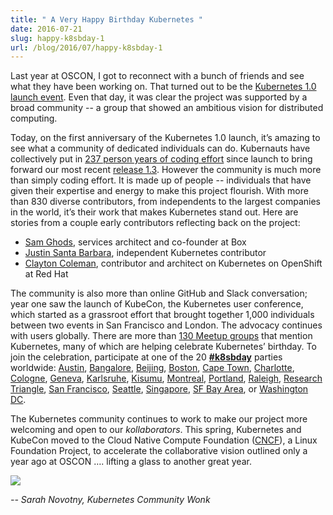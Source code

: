 ```yaml
---
title: " A Very Happy Birthday Kubernetes "
date: 2016-07-21
slug: happy-k8sbday-1
url: /blog/2016/07/happy-k8sbday-1
---
```

Last year at OSCON, I got to reconnect with a bunch of friends and see what they have been working on. That turned out to be the [Kubernetes 1.0 launch event](https://www.youtube.com/playlist?list=PL69nYSiGNLP0Ljwa9J98xUd6UlM604Y-l). Even that day, it was clear the project was supported by a broad community -- a group that showed an ambitious vision for distributed computing.&nbsp;  

Today, on the first anniversary of the Kubernetes 1.0 launch, it’s amazing to see what a community of dedicated individuals can do. Kubernauts have collectively put in [237 person years of coding effort](https://www.openhub.net/p/kubernetes) since launch to bring forward our most recent [release 1.3](https://kubernetes.io/blog/2016/07/kubernetes-1.3-bridging-cloud-native-and-enterprise-workloads). However the community is much more than simply coding effort. It is made up of people -- individuals that have given their expertise and energy to make this project flourish. With more than 830 diverse contributors, from independents to the largest companies in the world, it’s their work that makes Kubernetes stand out. Here are stories from a couple early contributors reflecting back on the project:  


- [Sam Ghods](https://www.box.com/blog/kubernetes-box-microservices-maximum-velocity/), services architect and co-founder at Box
- [Justin Santa Barbara](https://kubernetes.io/blog/2016/07/oh-the-places-you-will-go), independent Kubernetes contributor
- [Clayton Coleman](https://kubernetes.io/blog/2016/07/the-bet-on-kubernetes), contributor and architect on Kubernetes on OpenShift at Red Hat

The community is also more than online GitHub and Slack conversation; year one saw the launch of KubeCon, the Kubernetes user conference, which started as a grassroot effort that brought together 1,000 individuals between two events in San Francisco and London. The advocacy continues with users globally. There are more than [130 Meetup groups](http://www.meetup.com/topics/kubernetes/) that mention Kubernetes, many of which are helping celebrate Kubernetes’ birthday. To join the celebration, participate at one of the 20 [**#k8sbday**](https://twitter.com/search?q=k8sbday&src=typd) parties worldwide:&nbsp;[Austin](http://www.meetup.com/Microservices-and-Containers-Austin/), [Bangalore](http://www.meetup.com/Bangalore-Kubernetes-Meetup/), [Beijing](http://www.meetup.com/Kubernetes-Meetup-Beijing/events/232537953/), [Boston](http://www.meetup.com/Boston-OpenShift-Meetup/), [Cape Town](http://www.meetup.com/Cape-Town-DevOps), [Charlotte](http://www.meetup.com/ccog-meetup/events/231626855/), [Cologne](http://www.meetup.com/de-DE/Kubernetes-Meetup-Cologne/), [Geneva](http://www.meetup.com/Kubernetes-Geneva/), [Karlsruhe](http://www.meetup.com/inovex-karlsruhe/events/232561446/), [Kisumu](http://www.meetup.com/Docker-Kisumu/events/232595339/), [Montreal](http://www.meetup.com/Kubernetes-Montreal/events/232726956/), [Portland](http://www.meetup.com/Cloud-Native-PDX), [Raleigh](http://www.meetup.com/Raleigh-Openshift-Meetup/), [Research Triangle](http://www.meetup.com/Triangle-Kubernetes-Meetup/), [San Francisco](https://www.eventbrite.com/e/kubernetes-birthday-bash-tickets-26250411688), [Seattle](http://www.meetup.com/Seattle-Kubernetes-Meetup/), [Singapore](http://www.meetup.com/GCPUGSG/events/232659329/), [SF Bay Area](http://www.meetup.com/Bay-Area-Kubernetes-Meetup/events/232623207/), or [Washington DC](http://www.meetup.com/DC-Kubernetes-Meetup/).  

The Kubernetes community continues to work to make our project more welcoming and open to our _kollaborators_. This spring, Kubernetes and KubeCon moved to the Cloud Native Compute Foundation ([CNCF](https://cncf.io/)), a Linux Foundation Project, to accelerate the collaborative vision outlined only a year ago at OSCON&nbsp;…. lifting a glass to another great year.  



[![](https://1.bp.blogspot.com/-Wn9QJb6wQ7w/V5Cm1Y2iKhI/AAAAAAAAAnc/SZ3yFFcxjmoqAmz9chp8o2KJJUoKI0KQwCLcB/s640/k8s%2BCommit%2BInfographic.png)](https://1.bp.blogspot.com/-Wn9QJb6wQ7w/V5Cm1Y2iKhI/AAAAAAAAAnc/SZ3yFFcxjmoqAmz9chp8o2KJJUoKI0KQwCLcB/s1600/k8s%2BCommit%2BInfographic.png)




_-- Sarah Novotny, Kubernetes Community Wonk_
